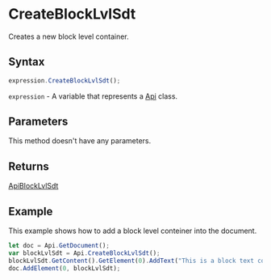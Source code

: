 # CreateBlockLvlSdt

Creates a new block level container.

## Syntax

```javascript
expression.CreateBlockLvlSdt();
```

`expression` - A variable that represents a [Api](../Api.md) class.

## Parameters

This method doesn't have any parameters.

## Returns

[ApiBlockLvlSdt](../../ApiBlockLvlSdt/ApiBlockLvlSdt.md)

## Example

This example shows how to add a block level conteiner into the document.

```javascript editor-docx
let doc = Api.GetDocument();
var blockLvlSdt = Api.CreateBlockLvlSdt();
blockLvlSdt.GetContent().GetElement(0).AddText("This is a block text content control.");
doc.AddElement(0, blockLvlSdt);
```
